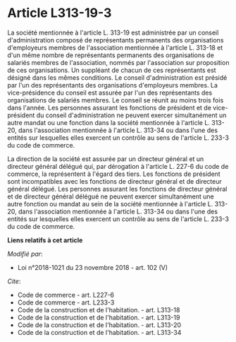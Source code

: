 # Article L313-19-3

La société mentionnée à l'article L. 313-19 est administrée par un conseil d'administration composé de représentants
permanents des organisations d'employeurs membres de l'association mentionnée à l'article L. 313-18 et d'un même nombre de
représentants permanents des organisations de salariés membres de l'association, nommés par l'association sur proposition de
ces organisations. Un suppléant de chacun de ces représentants est désigné dans les mêmes conditions. Le conseil
d'administration est présidé par l'un des représentants des organisations d'employeurs membres. La vice-présidence du conseil
est assurée par l'un des représentants des organisations de salariés membres. Le conseil se réunit au moins trois fois dans
l'année. Les personnes assurant les fonctions de président et de vice-président du conseil d'administration ne peuvent
exercer simultanément un autre mandat ou une fonction dans la société mentionnée à l'article L. 313-20, dans l'association
mentionnée à l'article L. 313-34 ou dans l'une des entités sur lesquelles elles exercent un contrôle au sens de l'article L.
233-3 du code de commerce.

La direction de la société est assurée par un directeur général et un directeur général délégué qui, par dérogation à
l'article L. 227-6 du code de commerce, la représentent à l'égard des tiers. Les fonctions de président sont incompatibles
avec les fonctions de directeur général et de directeur général délégué. Les personnes assurant les fonctions de directeur
général et de directeur général délégué ne peuvent exercer simultanément une autre fonction ou mandat au sein de la société
mentionnée à l'article L. 313-20, dans l'association mentionnée à l'article L. 313-34 ou dans l'une des entités sur
lesquelles elles exercent un contrôle au sens de l'article L. 233-3 du code de commerce.

**Liens relatifs à cet article**

_Modifié par_:

  - Loi n°2018-1021 du 23 novembre 2018 - art. 102 (V)

_Cite_:

  - Code de commerce - art. L227-6
  - Code de commerce - art. L233-3
  - Code de la construction et de l'habitation. - art. L313-18
  - Code de la construction et de l'habitation. - art. L313-19
  - Code de la construction et de l'habitation. - art. L313-20
  - Code de la construction et de l'habitation. - art. L313-34
